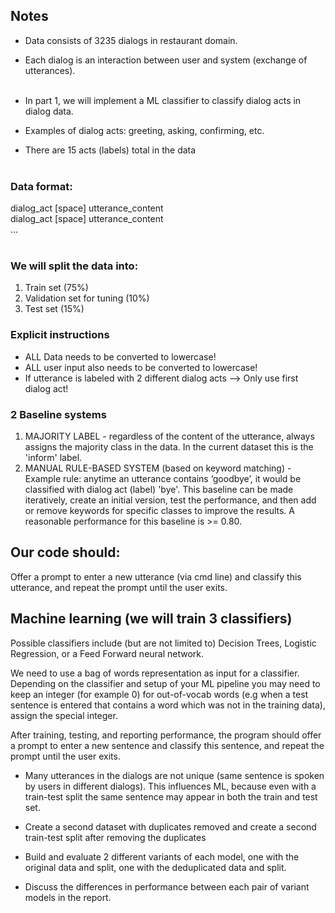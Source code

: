 ## Notes

- Data consists of 3235 dialogs in restaurant domain.
- Each dialog is an interaction between user and system (exchange of utterances).  <br /> <br />

- In part 1, we will implement a ML classifier to classify dialog acts in dialog data.
- Examples of dialog acts: greeting, asking, confirming, etc.
- There are 15 acts (labels) total in the data
<br /> <br />

### Data format:  
dialog_act [space] utterance_content  
dialog_act [space] utterance_content  
... <br /> <br />

### We will split the data into:
1. Train set (75%)
2. Validation set for tuning (10%)
3. Test set (15%)

### Explicit instructions
- ALL Data needs to be converted to lowercase!
- ALL user input also needs to be converted to lowercase!
- If utterance is labeled with 2 different dialog acts --> Only use first dialog act!

### 2 Baseline systems
1. MAJORITY LABEL - regardless of the content of the utterance, always assigns the majority class in the data. In the current dataset this is the 'inform' label.
2. MANUAL RULE-BASED SYSTEM (based on keyword matching) - Example rule: anytime an utterance contains ‘goodbye’, it would be classified with dialog act (label) 'bye'. This baseline can be made iteratively, create an initial version, test the performance, and then add or remove keywords for specific classes to improve the results. A reasonable performance for this baseline is >= 0.80.

## Our code should:
Offer a prompt to enter a new utterance (via cmd line) and classify this utterance, and repeat the prompt until the user exits.


## Machine learning (we will train 3 classifiers)
Possible classifiers include (but are not limited to) Decision Trees, Logistic Regression, or a Feed Forward neural network.  

We need to use a bag of words representation as input for a classifier. Depending on the classifier and setup of your ML pipeline you may need to keep an integer (for example 0) for out-of-vocab words (e.g when a test sentence is entered that contains a word which was not in the training data), assign the special integer.  

After training, testing, and reporting performance, the program should offer a prompt to enter a new sentence and classify this sentence, and repeat the prompt until the user exits.  

- Many utterances in the dialogs are not unique (same sentence is spoken by users in different dialogs). This influences ML, because even with a train-test split the same sentence may appear in both the train and test set.

- Create a second dataset with duplicates removed and create a second train-test split after removing the duplicates  

- Build and evaluate 2 different variants of each model, one with the original data and split, one with the deduplicated data and split.  

- Discuss the differences in performance between each pair of variant models in the report.